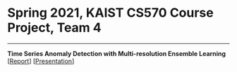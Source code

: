 # Spring 2021, KAIST CS570 Course Project, Team 4
----
**Time Series Anomaly Detection with Multi-resolution Ensemble Learning** [[Report](https://github.com/itouchz/Mr.TAD/blob/main/Final%20Report..pdf)] [[Presentation](https://drive.google.com/file/d/1CazZY4KnSh6uJesciEyNvDLAEKNiXWNQ/view?usp=sharing)]
